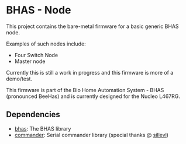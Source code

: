 # BHAS - Node

This project contains the bare-metal firmware for a basic generic BHAS node.

Examples of such nodes include:

- Four Switch Node
- Master node

Currently this is still a work in progress and this firmware is more of a demo/test.

This firmware is part of the Bio Home Automation System - BHAS (pronounced BeeHas) and is currently designed for the Nucleo L467RG.

## Dependencies

* [bhas](https://github.com/BioBoost/mbed-bhas): The BHAS library
* [commander](https://github.com/BioBoost/mbed-commander): Serial commander library (special thanks @ [sillevl](https://github.com/sillevl))
